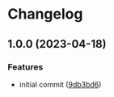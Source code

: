 # Changelog

## 1.0.0 (2023-04-18)


### Features

* initial commit ([9db3bd6](https://github.com/rolehippie/headlamp/commit/9db3bd696b4b3dc5c4e2a85ad847ffa58111c0e7))
